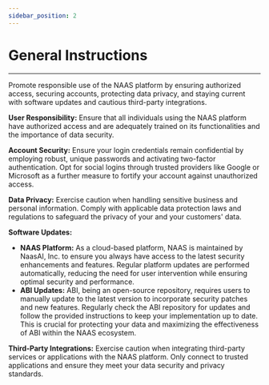 ```yaml
---
sidebar_position: 2
---
```


# General Instructions
---

Promote responsible use of the NAAS platform by ensuring authorized access, securing accounts, protecting data privacy, and staying current with software updates and cautious third-party integrations.

**User Responsibility:** Ensure that all individuals using the NAAS platform have authorized access and are adequately trained on its functionalities and the importance of data security.

**Account Security:** Ensure your login credentials remain confidential by employing robust, unique passwords and activating two-factor authentication. Opt for social logins through trusted providers like Google or Microsoft as a further measure to fortify your account against unauthorized access.

**Data Privacy:** Exercise caution when handling sensitive business and personal information. Comply with applicable data protection laws and regulations to safeguard the privacy of your and your customers' data.

**Software Updates:**
- **NAAS Platform:** As a cloud-based platform, NAAS is maintained by NaasAI, Inc. to ensure you always have access to the latest security enhancements and features. Regular platform updates are performed automatically, reducing the need for user intervention while ensuring optimal security and performance.
- **ABI Updates:** ABI, being an open-source repository, requires users to manually update to the latest version to incorporate security patches and new features. Regularly check the ABI repository for updates and follow the provided instructions to keep your implementation up to date. This is crucial for protecting your data and maximizing the effectiveness of ABI within the NAAS ecosystem.

**Third-Party Integrations:** Exercise caution when integrating third-party services or applications with the NAAS platform. Only connect to trusted applications and ensure they meet your data security and privacy standards.